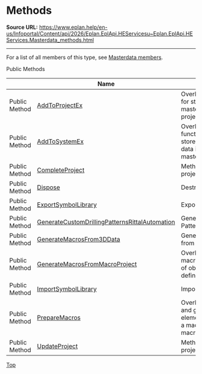 # Methods

**Source URL:** https://www.eplan.help/en-us/Infoportal/Content/api/2026/Eplan.EplApi.HEServicesu~Eplan.EplApi.HEServices.Masterdata_methods.html

---

For a list of all members of this type, see [Masterdata members](Eplan.EplApi.HEServicesu~Eplan.EplApi.HEServices.Masterdata_members.html).

Public Methods

|  | Name | Description |
| --- | --- | --- |
| Public Method | [AddToProjectEx](Eplan.EplApi.HEServicesu~Eplan.EplApi.HEServices.Masterdata~AddToProjectEx.html) | Overloaded. Method for storing system master data in the project. |
| Public Method | [AddToSystemEx](Eplan.EplApi.HEServicesu~Eplan.EplApi.HEServices.Masterdata~AddToSystemEx.html) | Overloaded. Extendent function for coping stored project master data into the system master data pool. |
| Public Method | [CompleteProject](Eplan.EplApi.HEServicesu~Eplan.EplApi.HEServices.Masterdata~CompleteProject.html) | Method for completing project master data. |
| Public Method | [Dispose](Eplan.EplApi.HEServicesu~Eplan.EplApi.HEServices.Masterdata~Dispose().html) | Destructor |
| Public Method | [ExportSymbolLibrary](Eplan.EplApi.HEServicesu~Eplan.EplApi.HEServices.Masterdata~ExportSymbolLibrary.html) | Exports symbol library. |
| Public Method | [GenerateCustomDrillingPatternsRittalAutomation](Eplan.EplApi.HEServicesu~Eplan.EplApi.HEServices.Masterdata~GenerateCustomDrillingPatternsRittalAutomation.html) | Generating Drilling Patterns from NC files. |
| Public Method | [GenerateMacrosFrom3DData](Eplan.EplApi.HEServicesu~Eplan.EplApi.HEServices.Masterdata~GenerateMacrosFrom3DData.html) | Generates 3d macros from step files. |
| Public Method | [GenerateMacrosFromMacroProject](Eplan.EplApi.HEServicesu~Eplan.EplApi.HEServices.Masterdata~GenerateMacrosFromMacroProject.html) | Overloaded. Generate macros from collection of objects with macro definition. |
| Public Method | [ImportSymbolLibrary](Eplan.EplApi.HEServicesu~Eplan.EplApi.HEServices.Masterdata~ImportSymbolLibrary.html) | Imports symbol library |
| Public Method | [PrepareMacros](Eplan.EplApi.HEServicesu~Eplan.EplApi.HEServices.Masterdata~PrepareMacros.html) | Overloaded. Prepares and groups all elements belonging to a macro box or page macro. |
| Public Method | [UpdateProject](Eplan.EplApi.HEServicesu~Eplan.EplApi.HEServices.Masterdata~UpdateProject.html) | Method for updating project master data. |

[Top](#top)
